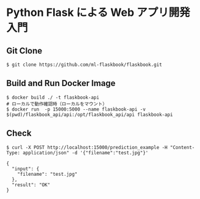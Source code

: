 # Python Flask による Web アプリ開発入門
## Git Clone

```
$ git clone https://github.com/ml-flaskbook/flaskbook.git
```

## Build and Run Docker Image

```
$ docker build ./ -t flaskbook-api
# ローカルで動作確認時（ローカルをマウント）
$ docker run  -p 15000:5000 --name flaskbook-api -v $(pwd)/flaskbook_api/api:/opt/flaskbook_api/api flaskbook-api
```

## Check

```
$ curl -X POST http://localhost:15000/prediction_example -H "Content-Type: application/json" -d '{"filename":"test.jpg"}'
```

```
{
  "input": {
    "filename": "test.jpg"
  },
  "result": "OK"
}
```
